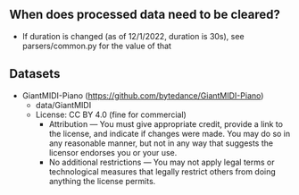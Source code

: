 ## When does processed data need to be cleared?

- If duration is changed (as of 12/1/2022, duration is 30s), see parsers/common.py for the value of that

## Datasets

- GiantMIDI-Piano (https://github.com/bytedance/GiantMIDI-Piano)
  - data/GiantMIDI
  - License: CC BY 4.0 (fine for commercial)
    - Attribution — You must give appropriate credit, provide a link to the license, and indicate if changes were made. You may do so in any reasonable manner, but not in any way that suggests the licensor endorses you or your use.
    - No additional restrictions — You may not apply legal terms or technological measures that legally restrict others from doing anything the license permits.
